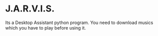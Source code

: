 # J.A.R.V.I.S.
Its a Desktop Assistant python program.
You need to download musics which you have to play before using it.

